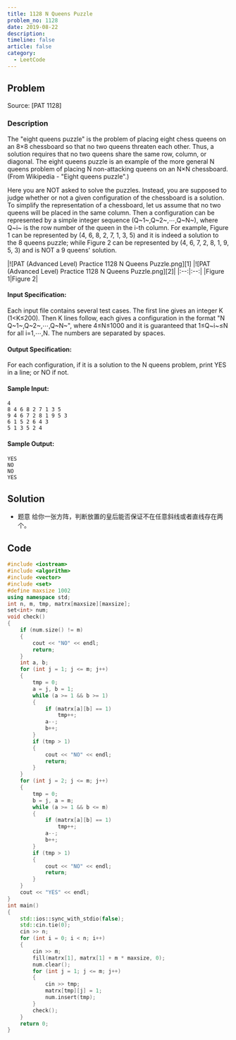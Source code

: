 ```yaml
---
title: 1128 N Queens Puzzle
problem_no: 1128
date: 2019-08-22
description: 
timeline: false
article: false
category:
  - LeetCode
---
```


<!--more-->

## Problem

Source: [PAT 1128]

### Description

The "eight queens puzzle" is the problem of placing eight chess queens on an 8×8 chessboard so that no two queens
threaten each other. Thus, a solution requires that no two queens share the same row, column, or diagonal. The eight
queens puzzle is an example of the more general N queens problem of placing N non-attacking queens on an N×N
chessboard. (From Wikipedia - "Eight queens puzzle".)

Here you are NOT asked to solve the puzzles. Instead, you are supposed to judge whether or not a given configuration of
the chessboard is a solution. To simplify the representation of a chessboard, let us assume that no two queens will be
placed in the same column. Then a configuration can be represented by a simple integer sequence (Q~1~,Q~2~,⋯,Q~N~),
where Q~i~ is the row number of the queen in the i-th column. For example, Figure 1 can be represented by (4, 6, 8, 2,
7, 1, 3, 5) and it is indeed a solution to the 8 queens puzzle; while Figure 2 can be represented by (4, 6, 7, 2, 8, 1,
9, 5, 3) and is NOT a 9 queens' solution.

|![PAT (Advanced Level) Practice 1128 N Queens Puzzle.png][1]
|![PAT (Advanced Level) Practice 1128 N Queens Puzzle.png][2]| |:--:|:--:| |Figure 1|Figure 2|

#### Input Specification:

Each input file contains several test cases. The first line gives an integer K (1<K≤200). Then K lines follow, each
gives a configuration in the format "N Q~1~,Q~2~,⋯,Q~N~", where 4≤N≤1000 and it is guaranteed that 1≤Q~i~≤N for all
i=1,⋯,N. The numbers are separated by spaces.

#### Output Specification:

For each configuration, if it is a solution to the N queens problem, print YES in a line; or NO if not.

#### Sample Input:

```text
4
8 4 6 8 2 7 1 3 5
9 4 6 7 2 8 1 9 5 3
6 1 5 2 6 4 3
5 1 3 5 2 4
```

#### Sample Output:

```text
YES
NO
NO
YES
```

## Solution

- 题意 给你一张方阵，判断放置的皇后能否保证不在任意斜线或者直线存在两个。

## Code




```cpp
#include <iostream>
#include <algorithm>
#include <vector>
#include <set>
#define maxsize 1002
using namespace std;
int n, m, tmp, matrx[maxsize][maxsize];
set<int> num;
void check()
{
    if (num.size() != m)
    {
        cout << "NO" << endl;
        return;
    }
    int a, b;
    for (int j = 1; j <= m; j++)
    {
        tmp = 0;
        a = j, b = 1;
        while (a >= 1 && b >= 1)
        {
            if (matrx[a][b] == 1)
                tmp++;
            a--;
            b++;
        }
        if (tmp > 1)
        {
            cout << "NO" << endl;
            return;
        }
    }
    for (int j = 2; j <= m; j++)
    {
        tmp = 0;
        b = j, a = m;
        while (a >= 1 && b <= m)
        {
            if (matrx[a][b] == 1)
                tmp++;
            a--;
            b++;
        }
        if (tmp > 1)
        {
            cout << "NO" << endl;
            return;
        }
    }
    cout << "YES" << endl;
}
int main()
{
    std::ios::sync_with_stdio(false);
    std::cin.tie(0);
    cin >> n;
    for (int i = 0; i < n; i++)
    {
        cin >> m;
        fill(matrx[1], matrx[1] + m * maxsize, 0);
        num.clear();
        for (int j = 1; j <= m; j++)
        {
            cin >> tmp;
            matrx[tmp][j] = 1;
            num.insert(tmp);
        }
        check();
    }
    return 0;
}
```
